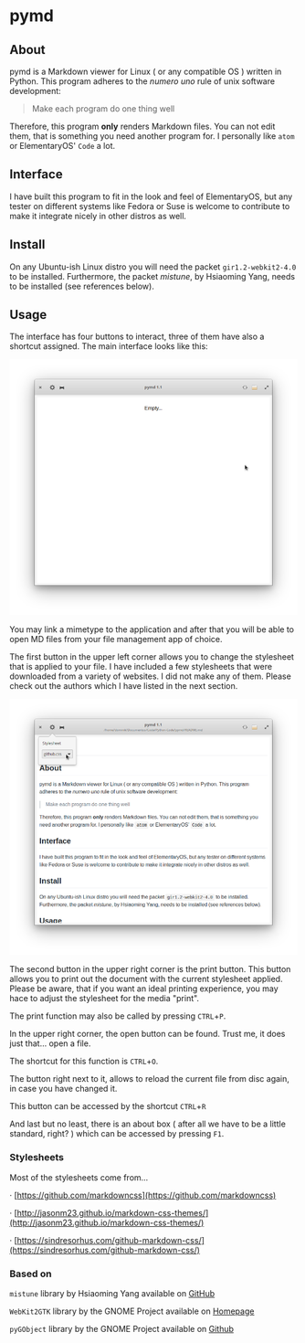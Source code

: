 # pymd

## About

pymd is a Markdown viewer for Linux ( or any compatible OS ) written in Python. This program adheres to the *numero uno* rule of unix software development:

> Make each program do one thing well

Therefore, this program **only** renders Markdown files. You can not edit them, that is something you need another program for. I personally like `atom` or ElementaryOS' `Code` a lot.



## Interface

I have built this program to fit in the look and feel of ElementaryOS, but any tester on different systems like Fedora or Suse is welcome to contribute to make it integrate nicely in other distros as well.



## Install

On any Ubuntu-ish Linux distro you will need the packet `gir1.2-webkit2-4.0` to be installed.
Furthermore, the packet *mistune*, by Hsiaoming Yang, needs to be installed (see references below).



## Usage

The interface has four buttons to interact, three of them have also a shortcut assigned. The main interface looks like this:

![Interface](images/pymd_001.png)

You may link a mimetype to the application and after that you will be able to open MD files from your file management app of choice.

The first button in the upper left corner allows you to change the stylesheet that is applied to your file. I have included a few stylesheets that were downloaded from a variety of websites. I did not make any of them. Please check out the authors which I have listed in the next section.

![Interface2](images/pymd_002.png)

The second button in the upper right corner is the print button. This button allows you to print out the document with the current stylesheet applied. Please be aware, that if you want an ideal printing experience, you may hace to adjust the stylesheet for the media "print".

The print function may also be called by pressing `CTRL`+`P`.

In the upper right corner, the open button can be found. Trust me, it does just that... open a file.

The shortcut for this function is `CTRL`+`O`.

The button right next to it, allows to reload the current file from disc again, in case you have changed it.

This button can be accessed by the shortcut `CTRL`+`R`

And last but no least, there is an about box ( after all we have to be a little standard, right? ) which can be accessed by pressing `F1`.



### Stylesheets

Most of the stylesheets come from...

· [https://github.com/markdowncss](https://github.com/markdowncss)

· [http://jasonm23.github.io/markdown-css-themes/](http://jasonm23.github.io/markdown-css-themes/)

· [https://sindresorhus.com/github-markdown-css/](https://sindresorhus.com/github-markdown-css/)



### Based on
`mistune` library by Hsiaoming Yang available on [GitHub](https://github.com/lepture/mistune)

`WebKit2GTK` library by the GNOME Project available on [Homepage](https://webkitgtk.org/)

`pyGObject` library by the GNOME Project available on [Github](https://github.com/GNOME/pygobject)
